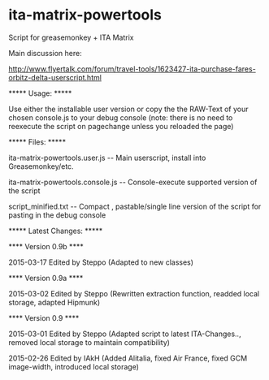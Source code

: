 ita-matrix-powertools
=====================
Script for greasemonkey + ITA Matrix

Main discussion here:

http://www.flyertalk.com/forum/travel-tools/1623427-ita-purchase-fares-orbitz-delta-userscript.html

***** Usage: *****

Use either the installable user version or copy the the RAW-Text of your chosen console.js to your debug console (note: there is no need to reexecute the script on pagechange unless you reloaded the page)

***** Files: *****

ita-matrix-powertools.user.js -- Main userscript, install into Greasemonkey/etc.

ita-matrix-powertools.console.js -- Console-execute supported version of the script

script_minified.txt --  Compact , pastable/single line version of the script for pasting in the debug console

***** Latest Changes: *****

**** Version 0.9b ****

2015-03-17 Edited by Steppo (Adapted to new classes)

**** Version 0.9a ****

2015-03-02 Edited by Steppo (Rewritten extraction function,
                                readded local storage,
                                adapted Hipmunk)

**** Version 0.9 ****

2015-03-01 Edited by Steppo (Adapted script to latest ITA-Changes..,
                                removed local storage to maintain compatibility)

2015-02-26 Edited by IAkH (Added Alitalia,
                                fixed Air France,
                                fixed GCM image-width,
                                introduced local storage)
